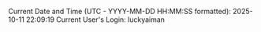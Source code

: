 Current Date and Time (UTC - YYYY-MM-DD HH:MM:SS formatted): 2025-10-11 22:09:19
Current User's Login: luckyaiman
